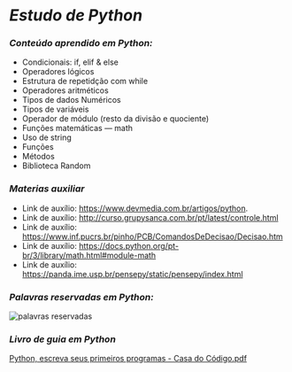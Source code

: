 # *Estudo de Python*

### *Conteúdo aprendido em Python:* ###
- Condicionais: if, elif & else
- Operadores lógicos
- Estrutura de repetidção com while
- Operadores aritméticos
- Tipos de dados Numéricos
- Tipos de variáveis
- Operador de módulo (resto da divisão e quociente)
- Funções matemáticas — math
- Uso de string
- Funções
- Métodos
- Biblioteca Random

### *Materias auxiliar* ###

- Link de auxílio: https://www.devmedia.com.br/artigos/python. 
- Link de auxílio: http://curso.grupysanca.com.br/pt/latest/controle.html 
- Link de auxílio: https://www.inf.pucrs.br/pinho/PCB/ComandosDeDecisao/Decisao.htm 
- Link de auxílio: https://docs.python.org/pt-br/3/library/math.html#module-math
- Link de auxílio: https://panda.ime.usp.br/pensepy/static/pensepy/index.html

### *Palavras reservadas em Python:* ###
![palavras reservadas](https://user-images.githubusercontent.com/61609240/158027932-84e905f6-cca9-48c4-8834-168904451eaa.png)

### *Livro de guia em Python* ###
[Python, escreva seus primeiros programas - Casa do Código.pdf](https://github.com/Valmir-unicap/Estudando-Python/files/8238039/Python.escreva.seus.primeiros.programas.-.Casa.do.Codigo.pdf)
